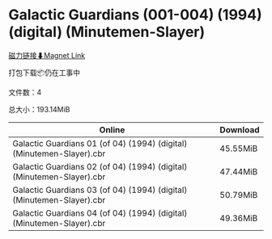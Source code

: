 # Galactic Guardians (001-004) (1994) (digital) (Minutemen-Slayer)

[磁力链接⬇Magnet Link](magnet:?xt=urn:btih:2497ef86d7fcb22cfdc2ab6cebfd25b6b2f74e69&dn=Galactic%20Guardians%20%28001-004%29%20%281994%29%20%28digital%29%20%28Minutemen-Slayer%29)

打包下载📦仍在工事中

文件数：4

总大小：193.14MiB

Online | Download
--- | ---
Galactic Guardians 01 (of 04) (1994) (digital) (Minutemen-Slayer).cbr | 45.55MiB
Galactic Guardians 02 (of 04) (1994) (digital) (Minutemen-Slayer).cbr | 47.44MiB
Galactic Guardians 03 (of 04) (1994) (digital) (Minutemen-Slayer).cbr | 50.79MiB
Galactic Guardians 04 (of 04) (1994) (digital) (Minutemen-Slayer).cbr | 49.36MiB
